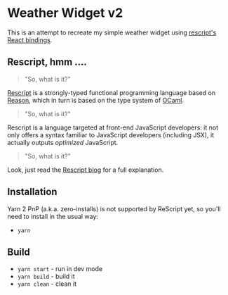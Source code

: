 # Weather Widget v2

This is an attempt to recreate my simple weather widget using
[rescript's React bindings](https://rescript-lang.org/docs/react/latest/introduction).

## Rescript, hmm ....

> "So, what is it?"

[Rescript](https://rescript-lang.org)
is a strongly-typed functional programming language based on
[Reason](https://reasonml.github.io/docs/en/what-and-why),
which in turn is based on the type system of
[OCaml](https://ocaml.org/manual/coreexamples.html).

> "So, what is it?"

Rescript is a language targeted at front-end JavaScript developers: it not only
offers a syntax familiar to JavaScript developers (including JSX), it actually
outputs _optimized_ JavaScript.

> "So, what is it?"

Look, just read the
[Rescript blog](https://rescript-lang.org/blog/bucklescript-is-rebranding)
for a full explanation.

## Installation

Yarn 2 PnP (a.k.a. zero-installs) is not supported by ReScript yet, so you'll need to install in the usual way:

- `yarn`

## Build

- `yarn start` - run in dev mode
- `yarn build` - build it
- `yarn clean` - clean it
